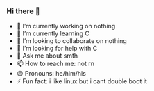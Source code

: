 ### Hi there 👋


- 🔭 I’m currently working on nothing
- 🌱 I’m currently learning C
- 👯 I’m looking to collaborate on nothing
- 🤔 I’m looking for help with C
- 💬 Ask me about smth
- 📫 How to reach me: not rn
- 😄 Pronouns: he/him/his
- ⚡ Fun fact: i like linux but i cant double boot it
